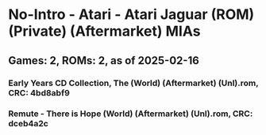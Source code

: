 # No-Intro - Atari - Atari Jaguar (ROM) (Private) (Aftermarket) MIAs
## Games: 2, ROMs: 2, as of 2025-02-16

### Early Years CD Collection, The (World) (Aftermarket) (Unl).rom, CRC: 4bd8abf9
### Remute - There is Hope (World) (Aftermarket) (Unl).rom, CRC: dceb4a2c
